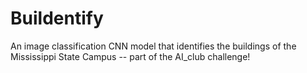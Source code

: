 # Buildentify
An image classification CNN model that identifies the buildings of the Mississippi State Campus -- part of the AI_club challenge!
